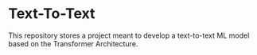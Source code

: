 # Text-To-Text
This repository stores a project meant to develop a text-to-text ML model based on the Transformer Architecture.
